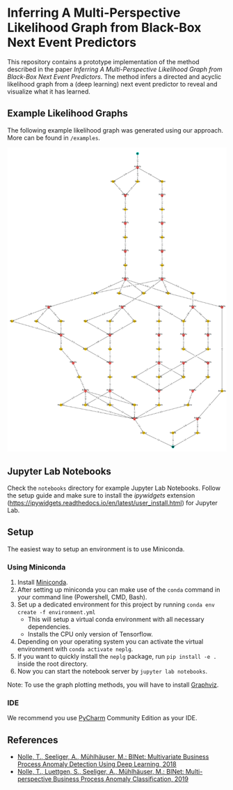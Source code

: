 # Inferring A Multi-Perspective Likelihood Graph from Black-Box Next Event Predictors
This repository contains a prototype implementation of the method described in the paper *Inferring A Multi-Perspective Likelihood Graph from Black-Box Next Event Predictors*.
The method infers a directed and acyclic likelihood graph from a (deep learning) next event predictor to reveal and visualize what it has learned.

## Example Likelihood Graphs
The following example likelihood graph was generated using our approach. More can be found in `/examples`.

![](examples/small.jpg)

## Jupyter Lab Notebooks
Check the `notebooks` directory for example Jupyter Lab Notebooks. 
Follow the setup guide and make sure to install the *ipywidgets* extension (https://ipywidgets.readthedocs.io/en/latest/user_install.html) for Jupyter Lab.

## Setup
The easiest way to setup an environment is to use Miniconda.

### Using Miniconda
1. Install [Miniconda](https://conda.io/miniconda.html).
2. After setting up miniconda you can make use of the `conda` command in your command line (Powershell, CMD, Bash).
3. Set up a dedicated environment for this project by running `conda env create -f environment.yml`
    * This will setup a virtual conda environment with all necessary dependencies.
    * Installs the CPU only version of Tensorflow. 
4. Depending on your operating system you can activate the virtual environment with `conda activate neplg`.
6. If you want to quickly install the `neplg` package, run `pip install -e .` inside the root directory.
7. Now you can start the notebook server by `jupyter lab notebooks`.

Note: To use the graph plotting methods, you will have to install [Graphviz](https://graphviz.org/).

### IDE
We recommend you use [PyCharm](https://www.jetbrains.com/pycharm) Community Edition as your IDE.

## References
* [Nolle, T., Seeliger, A., Mühlhäuser, M.: BINet: Multivariate Business Process Anomaly Detection Using Deep Learning, 2018](https://doi.org/10.1007/978-3-319-98648-7_16)
* [Nolle, T., Luettgen, S., Seeliger, A., Mühlhäuser, M.: BINet: Multi-perspective Business Process Anomaly Classification, 2019](https://doi.org/10.1016/j.is.2019.101458)
